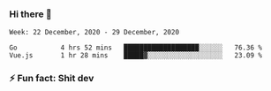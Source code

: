 ### Hi there 👋
<!--START_SECTION:waka-->
```text
Week: 22 December, 2020 - 29 December, 2020

Go           4 hrs 52 mins   ███████████████████░░░░░░   76.36 % 
Vue.js       1 hr 28 mins    █████▓░░░░░░░░░░░░░░░░░░░   23.09 % 
```
<!--END_SECTION:waka-->
<!--
**TG4LAaron/TG4LAaron** is a ✨ _special_ ✨ repository because its `README.md` (this file) appears on your GitHub profile.

Here are some ideas to get you started:

- 🔭 I’m currently working on ...
- 🌱 I’m currently learning ...
- 👯 I’m looking to collaborate on ...
- 🤔 I’m looking for help with ...
- 💬 Ask me about ...
- 📫 How to reach me: ...
- 😄 Pronouns: ...
- ⚡ Fun fact: ...
-->
### ⚡ Fun fact: Shit dev
